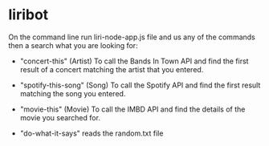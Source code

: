 # liribot

On the command line run liri-node-app.js file and us any of the commands then a search what you are looking for:

- "concert-this" (Artist)
To call the Bands In Town API and find the first result of a concert matching the artist that you entered.

- "spotify-this-song" (Song)
To call the Spotify API and find the first result matching the song you entered.

- "movie-this" (Movie)
To call the IMBD API and find the details of the movie you searched for.

- "do-what-it-says" 
reads the random.txt file


